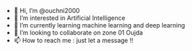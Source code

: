 - 👋 Hi, I’m @ouchni2000
- 👀 I’m interested in Artificial Intelligence 
- 🌱 I’m currently learning machine learning and deep learning
- 💞️ I’m looking to collaborate on zone 01 Oujda
- 📫 How to reach me : just let a message !!

<!---
ouchni2000/ouchni2000 is a ✨ special ✨ repository because its `README.md` (this file) appears on your GitHub profile.
You can click the Preview link to take a look at your changes.
--->
